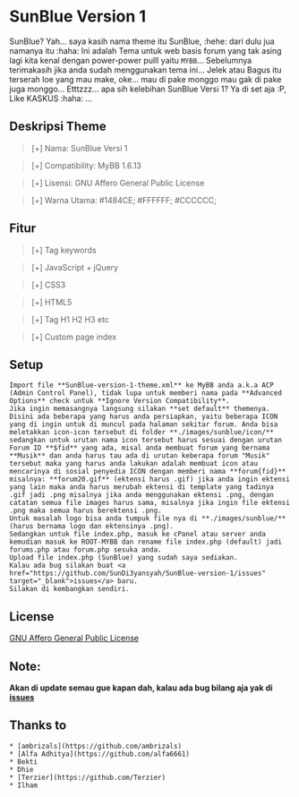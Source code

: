 # SunBlue Version 1
SunBlue? Yah... saya kasih nama theme itu SunBlue, :hehe: dari dulu jua namanya itu :haha: Ini adalah Tema untuk web basis forum yang tak asing lagi kita kenal dengan power-power pulll yaitu `MYBB`...
Sebelumnya terimakasih jika anda sudah menggunakan tema ini... Jelek atau Bagus itu terserah loe yang mau make, oke... mau di pake monggo mau gak di pake juga monggo... Etttzzz... apa sih kelebihan SunBlue Versi 1? Ya di set aja :P, Like KASKUS :haha: ... 
## Deskripsi Theme

> [+] Nama: SunBlue Versi 1

> [+] Compatibility: MyBB 1.6.13

> [+] Lisensi: GNU Affero General Public License

> [+] Warna Utama: #1484CE; #FFFFFF; #CCCCCC;

## Fitur

> [+] Tag keywords

> [+] JavaScript + jQuery

> [+] CSS3

> [+] HTML5

> [+] Tag H1 H2 H3 etc

> [+] Custom page index

## Setup
	Import file **SunBlue-version-1-theme.xml** ke MyBB anda a.k.a ACP (Admin Control Panel), tidak lupa untuk memberi nama pada **Advanced Options** check untuk **Ignore Version Compatibility**.
	Jika ingin memasangnya langsung silakan **set default** themenya.
	Disini ada beberapa yang harus anda persiapkan, yaitu beberapa ICON yang di ingin untuk di muncul pada halaman sekitar forum. Anda bisa meletakkan icon-icon tersebut di folder **./images/sunblue/icon/** sedangkan untuk urutan nama icon tersebut harus sesuai dengan urutan Forum ID **$fid** yang ada, misal anda membuat forum yang bernama **Musik** dan anda harus tau ada di urutan keberapa forum "Musik" tersebut maka yang harus anda lakukan adalah membuat icon atau mencarinya di sosial penyedia ICON dengan memberi nama **forum{fid}** misalnya: **forum20.gif** (ektensi harus .gif) jika anda ingin ektensi yang lain maka anda harus merubah ektensi di template yang tadinya .gif jadi .png misalnya jika anda menggunakan ektensi .png, dengan catatan semua file images harus sama, misalnya jika ingin file ektensi .png maka semua harus berektensi .png.
	Untuk masalah logo bisa anda tumpuk file nya di **./images/sunblue/** (harus bernama logo dan ektensinya .png).
	Sedangkan untuk file index.php, masuk ke cPanel atau server anda kemudian masuk ke ROOT-MYBB dan rename file index.php (default) jadi forums.php atau forum.php sesuka anda.
	Upload file index.php (SunBlue) yang sudah saya sediakan.
	Kalau ada bug silakan buat <a href="https://github.com/SunDi3yansyah/SunBlue-version-1/issues" target="_blank">issues</a> baru.
	Silakan di kembangkan sendiri.

## License
[GNU Affero General Public License](http://www.gnu.org/licenses/agpl-3.0.html)

## Note:
**Akan di update semau gue kapan dah, kalau ada bug bilang aja yak di [issues](https://github.com/SunDi3yansyah/SunBlue-version-1/issues)**

## Thanks to

	* [ambrizals](https://github.com/ambrizals)
	* [Alfa Adhitya](https://github.com/alfa6661)
	* Bekti
	* Dhie
	* [Terzier](https://github.com/Terzier)
	* Ilham
